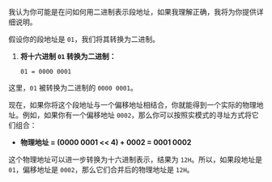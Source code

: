 
我认为你可能是在问如何用二进制表示段地址，如果我理解正确，我将为你提供详细说明。

假设你的段地址是 `01`，我们将其转换为二进制。

1. **将十六进制 `01` 转换为二进制：**
   ```
   01 = 0000 0001
   ```

这里，`01` 被转换为二进制的 `0000 0001`。

现在，如果你将这个段地址与一个偏移地址相结合，你就能得到一个实际的物理地址。例如，如果你有一个偏移地址 `0002`，那么你可以按照实模式的寻址方式将它们组合：

- **物理地址 = (0000 0001 << 4) + 0002 = 0001 0002**

这个物理地址可以进一步转换为十六进制表示，结果为 `12H`。所以，如果段地址是 `01`，偏移地址是 `0002`，那么它们合并后的物理地址是 `12H`。